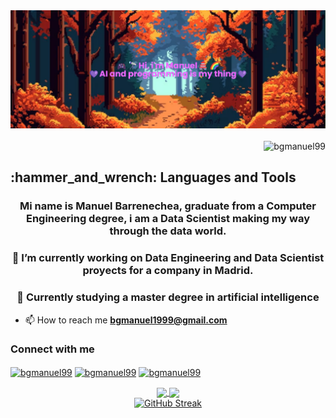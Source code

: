 <div style="margin-bottom: 20px;">
  <a href="https://liyasthomas.github.io/banner/">
    <img align=center src="https://github.com/bgmanuel99/bgmanuel99/blob/main/profile_banner.png">
  </a>
</div>

<div align=right>
  <img src="https://komarev.com/ghpvc/?username=bgmanuel99&color=blueviolet&style=flat&label=Profile+views&abbreviated=true" alt="bgmanuel99"/>
</div>
<h2>:hammer_and_wrench: Languages and Tools</h2>
<h3 align="center">Mi name is Manuel Barrenechea, graduate from a Computer Engineering degree, i am a Data Scientist making my way through the data world.</h3>
<h3 align="center">🔭 I’m currently working on Data Engineering and Data Scientist proyects for a company in Madrid.</h3>
<h3 align="center">🌱 Currently studying a master degree in artificial intelligence</h3>

- 📫 How to reach me **bgmanuel1999@gmail.com**

<h3 align="left">Connect with me</h3>
<p align="left">
<a href="https://twitter.com/bgmanu99" target="blank"><img align="center" src="https://cdn.jsdelivr.net/npm/simple-icons@3.0.1/icons/twitter.svg" alt="bgmanuel99" height="30" width="40"/></a>
<a href="https://www.linkedin.com/in/mbg99" target="blank"><img align="center" src="https://cdn.jsdelivr.net/npm/simple-icons@3.0.1/icons/linkedin.svg" alt="bgmanuel99" height="30" width="40"/></a>
<a href="https://www.instagram.com/bgmanuel99" target="blank"><img align="center" src="https://cdn.jsdelivr.net/npm/simple-icons@3.0.1/icons/instagram.svg" alt="bgmanuel99" height="30" width="40"/></a>
</p>

<div align=center>
  <div>
    <a href="https://github.com/anuraghazra/github-readme-stats">
      <img align=center height=175 src="https://github-readme-stats.vercel.app/api/top-langs/?username=bgmanuel99&layout=compact">
    </a>
    <a href="https://github.com/anuraghazra/github-readme-stats">
      <img align=center height=175 src="https://github-readme-stats.vercel.app/api?username=bgmanuel99&show_icons=true&theme=tokyonight"/>
    </a>
  </div>
  <div>
    <a href="https://git.io/streak-stats">
      <img src="https://github-readme-streak-stats.herokuapp.com?user=bgmanuel99&theme=shadow-purple&hide_border=true&date_format=j%20M%5B%20Y%5D" alt="GitHub Streak"/>
    </a>
  </div>
</div>
